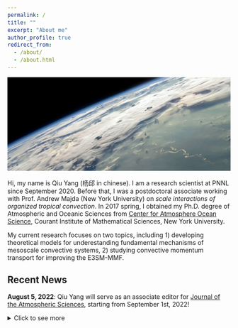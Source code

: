 ```yaml
---
permalink: /
title: ""
excerpt: "About me"
author_profile: true
redirect_from: 
  - /about/
  - /about.html
---
```

<img src="/files/space-1673306930979-5592.jpeg" alt="drawing" width="1680"/>

Hi, my name is Qiu Yang (杨邱 in chinese). I am a research scientist at PNNL since September 2020. Before that, I was a postdoctoral associate working with Prof. Andrew Majda (New York University) on *scale interactions of organized tropical convection*. In 2017 spring, I obtained my Ph.D. degree of Atmospheric and Oceanic Sciences from [Center for Atmosphere Ocean Science](https://caos.cims.nyu.edu/dynamic/), Courant Institute of Mathematical Sciences, New York University.

My current research focuses on two topics, including 1) developing theoretical models for underestanding fundamental mechanisms of mesoscale convective systems, 2) studying convective momentum transport for improving the E3SM-MMF. 

Recent News
-
**August 5, 2022**: Qiu Yang will serve as an associate editor for [Journal of the Atmospheric Sciences](https://www.ametsoc.org/index.cfm/ams/publications/journals/journal-of-the-atmospheric-sciences/#contacts), starting from September 1st, 2022! 

<details>
  <summary>Click to see more</summary>
  
* December 14, 2021: I will give an oral presentation to present our recent work at 2021 AGU fall meeting. The title of my talk is *A Simple Lagrangian Parcel Model for the Initiation of Summer-time Mesoscale Convective Systems over the Central United States*. Please check the schedule [here](https://agu.confex.com/agu/fm21/meetingapp.cgi/Paper/831604). You can also watch my [pre-recorded video](https://www.dropbox.com/s/8tasok7wnit6quf/Qiu_Yang_PNNL.mp4?dl=0).

* December 13, 2021: I will give an oral presentation to honor the memory of Prof. Andrew Majda at 2021 AGU fall meeting. The title of my talk is *Upscale Impact of Mesoscale Convective Systems on the Madden-Julian Oscillation and Its Parameterization in a Coarse-Resolution GCM*. Please check the schedule [here](https://agu.confex.com/agu/fm21/meetingapp.cgi/Paper/831707). You can also watch my [pre-recorded video](https://www.dropbox.com/s/wdcdmwf85c2piy3/Qiu_Yang_NYU.mp4?dl=0). 

* Septermber 2, 2021: Our recent study on the initiation of summer-time MCSs over the central US is accepted by JAS! In this study, we developed a simple Lagrangian parcel model to capture realistic features of convective initiation and illustrate a bare-bone mechanism for MCS genesis. Please check it out [here](https://journals.ametsoc.org/view/journals/atsc/aop/JAS-D-21-0136.1/JAS-D-21-0136.1.xml).

* May 11, 2021: I gave a virtual talk in the 34th Conference on Hurricanes and Tropical Meteorology in New Orleans, LA. The title of my talk is "Upscale Impact of Mesoscale Convective Systems on the Madden-Julian Oscillation and Its Parameterization in a Coarse-Resolution GCM". Here is my pre-recorded [presentation](https://www.dropbox.com/s/cs6yqx23l9kghn8/QiuYang.mp4?dl=0).

</details>

<!--
This is the front page of a website that is powered by the [academicpages template](https://github.com/academicpages/academicpages.github.io) and hosted on GitHub pages. [GitHub pages](https://pages.github.com) is a free service in which websites are built and hosted from code and data stored in a GitHub repository, automatically updating when a new commit is made to the respository. This template was forked from the [Minimal Mistakes Jekyll Theme](https://mmistakes.github.io/minimal-mistakes/) created by Michael Rose, and then extended to support the kinds of content that academics have: publications, talks, teaching, a portfolio, blog posts, and a dynamically-generated CV. You can fork [this repository](https://github.com/academicpages/academicpages.github.io) right now, modify the configuration and markdown files, add your own PDFs and other content, and have your own site for free, with no ads! An older version of this template powers my own personal website at [stuartgeiger.com](http://stuartgeiger.com), which uses [this Github repository](https://github.com/staeiou/staeiou.github.io).

A data-driven personal website
======
Like many other Jekyll-based GitHub Pages templates, academicpages makes you separate the website's content from its form. The content & metadata of your website are in structured markdown files, while various other files constitute the theme, specifying how to transform that content & metadata into HTML pages. You keep these various markdown (.md), YAML (.yml), HTML, and CSS files in a public GitHub repository. Each time you commit and push an update to the repository, the [GitHub pages](https://pages.github.com/) service creates static HTML pages based on these files, which are hosted on GitHub's servers free of charge.

Many of the features of dynamic content management systems (like Wordpress) can be achieved in this fashion, using a fraction of the computational resources and with far less vulnerability to hacking and DDoSing. You can also modify the theme to your heart's content without touching the content of your site. If you get to a point where you've broken something in Jekyll/HTML/CSS beyond repair, your markdown files describing your talks, publications, etc. are safe. You can rollback the changes or even delete the repository and start over -- just be sure to save the markdown files! Finally, you can also write scripts that process the structured data on the site, such as [this one](https://github.com/academicpages/academicpages.github.io/blob/master/talkmap.ipynb) that analyzes metadata in pages about talks to display [a map of every location you've given a talk](https://academicpages.github.io/talkmap.html).

Getting started
======
1. Register a GitHub account if you don't have one and confirm your e-mail (required!)
1. Fork [this repository](https://github.com/academicpages/academicpages.github.io) by clicking the "fork" button in the top right. 
1. Go to the repository's settings (rightmost item in the tabs that start with "Code", should be below "Unwatch"). Rename the repository "[your GitHub username].github.io", which will also be your website's URL.
1. Set site-wide configuration and create content & metadata (see below -- also see [this set of diffs](http://archive.is/3TPas) showing what files were changed to set up [an example site](https://getorg-testacct.github.io) for a user with the username "getorg-testacct")
1. Upload any files (like PDFs, .zip files, etc.) to the files/ directory. They will appear at https://[your GitHub username].github.io/files/example.pdf.  
1. Check status by going to the repository settings, in the "GitHub pages" section

Site-wide configuration
------
The main configuration file for the site is in the base directory in [_config.yml](https://github.com/academicpages/academicpages.github.io/blob/master/_config.yml), which defines the content in the sidebars and other site-wide features. You will need to replace the default variables with ones about yourself and your site's github repository. The configuration file for the top menu is in [_data/navigation.yml](https://github.com/academicpages/academicpages.github.io/blob/master/_data/navigation.yml). For example, if you don't have a portfolio or blog posts, you can remove those items from that navigation.yml file to remove them from the header. 

Create content & metadata
------
For site content, there is one markdown file for each type of content, which are stored in directories like _publications, _talks, _posts, _teaching, or _pages. For example, each talk is a markdown file in the [_talks directory](https://github.com/academicpages/academicpages.github.io/tree/master/_talks). At the top of each markdown file is structured data in YAML about the talk, which the theme will parse to do lots of cool stuff. The same structured data about a talk is used to generate the list of talks on the [Talks page](https://academicpages.github.io/talks), each [individual page](https://academicpages.github.io/talks/2012-03-01-talk-1) for specific talks, the talks section for the [CV page](https://academicpages.github.io/cv), and the [map of places you've given a talk](https://academicpages.github.io/talkmap.html) (if you run this [python file](https://github.com/academicpages/academicpages.github.io/blob/master/talkmap.py) or [Jupyter notebook](https://github.com/academicpages/academicpages.github.io/blob/master/talkmap.ipynb), which creates the HTML for the map based on the contents of the _talks directory).

**Markdown generator**

I have also created [a set of Jupyter notebooks](https://github.com/academicpages/academicpages.github.io/tree/master/markdown_generator
) that converts a CSV containing structured data about talks or presentations into individual markdown files that will be properly formatted for the academicpages template. The sample CSVs in that directory are the ones I used to create my own personal website at stuartgeiger.com. My usual workflow is that I keep a spreadsheet of my publications and talks, then run the code in these notebooks to generate the markdown files, then commit and push them to the GitHub repository.

How to edit your site's GitHub repository
------
Many people use a git client to create files on their local computer and then push them to GitHub's servers. If you are not familiar with git, you can directly edit these configuration and markdown files directly in the github.com interface. Navigate to a file (like [this one](https://github.com/academicpages/academicpages.github.io/blob/master/_talks/2012-03-01-talk-1.md) and click the pencil icon in the top right of the content preview (to the right of the "Raw | Blame | History" buttons). You can delete a file by clicking the trashcan icon to the right of the pencil icon. You can also create new files or upload files by navigating to a directory and clicking the "Create new file" or "Upload files" buttons. 

Example: editing a markdown file for a talk
![Editing a markdown file for a talk](/images/editing-talk.png)

For more info
------
More info about configuring academicpages can be found in [the guide](https://academicpages.github.io/markdown/). The [guides for the Minimal Mistakes theme](https://mmistakes.github.io/minimal-mistakes/docs/configuration/) (which this theme was forked from) might also be helpful.--> 

